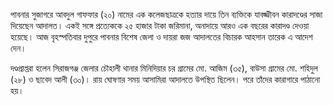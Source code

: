 পাবনার সুজাগরে আবদুল গাফফার (২০) নামের এক কলেজছাত্রকে হত্যার দায়ে তিন ব্যক্তিকে যাবজ্জীবন কারাদণ্ডের সাজা দিয়েছেন আদালত। একই সঙ্গে প্রত্যেককে ২৫ হাজার টাকা জরিমানা, অনাদায়ে আরও এক বছরের কারাদণ্ড দেওয়া হয়েছে। আজ বৃহস্পতিবার দুপুরে পাবনার বিশেষ জেলা ও দায়রা জজ আদালতের বিচারক আহসান তারেক এ আদেশ দেন।

দণ্ডপ্রাপ্তরা হলেন সিরাজগঞ্জ জেলার চৌহালী থানার মিনিদিয়ার চর গ্রামের মো. আজিম (৩৫), বাউসা গ্রামের মো. শহিদুল (২৮) ও ছাবেদ আলী (৩০)। রায় ঘোষণার সময় আসামিরা আদালতে উপস্থিত ছিলেন। পরে তাঁদের কারাগারে পাঠানো হয়।

